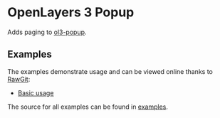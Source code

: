 # OpenLayers 3 Popup

Adds paging to [ol3-popup](https://github.com/walkermatt/ol3-popup).

## Examples

The examples demonstrate usage and can be viewed online thanks to [RawGit](http://rawgit.com/):

* [Basic usage](https://rawgit.com/ca0v/ol3-popup/master/examples/rawgit.html?run=./paging)

The source for all examples can be found in [examples](examples).


